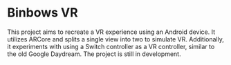 # Binbows VR

This project aims to recreate a VR experience using an Android device.
It utilizes ARCore and splits a single view into two to simulate VR.
Additionally, it experiments with using a Switch controller as a VR controller, similar to the old Google Daydream.
The project is still in development.
